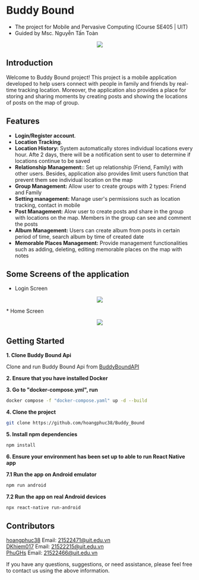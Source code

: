 # Buddy Bound
* The project for Mobile and Pervasive Computing (Course SE405 | UIT)
* Guided by Msc. Nguyễn Tấn Toàn
<p align="center">
<img src="https://res.cloudinary.com/dzvruudmw/image/upload/v1735231702/MapLocation_mpvhnd.jpg" />
</p>
 
## Introduction
Welcome to Buddy Bound project! This project is a mobile application developed to help users connect with people in family and friends by real-time tracking location. Moreover, the application also provides a place for storing and sharing moments by creating posts and showing the locations of posts on the map of group.   
## Features
* **Login/Register account**.
* **Location Tracking**.
* **Location History:** System automatically stores individual locations every hour. Afte 2 days, there will be a notification sent to user to determine if locations continue to be saved
* **Relationship Management:**: Set up relationship (Friend, Family) with other users. Besides, application also provides limit users function that prevent them see individual location on the map
* **Group Management:** Allow user to create groups with 2 types: Friend and Family
* **Setting management:** Manage user's permissions such as location tracking, contact in mobile
* **Post Management:** Alow user to create posts and share in the group with locations on the map. Members in the group can see and comment the posts
* **Album Management:** Users can create album from posts in certain period of time, search album by time of created date
* **Memorable Places Management:** Provide management functionalities such as adding, deleting, editing memorable places on the map with notes
## Some Screens of the application
* Login Screen
<p align="center">
<img src="https://res.cloudinary.com/dzvruudmw/image/upload/v1735233711/LoginScreen_rkvin1.png" />
</p>
* Home Screen
<p align="center">
<img src="https://res.cloudinary.com/dzvruudmw/image/upload/v1735233698/HomeScreen_o3j1eq.jpg" />
</p>
 
## Getting Started
**1. Clone Buddy Bound Api**  

Clone and run Buddy Bound Api from [BuddyBoundAPI](https://github.com/hoangphuc38/PlantStoreAPI.git)  

**2. Ensure that you have installed Docker**

**3. Go to "docker-compose.yml", run** 
```bash
docker compose -f "docker-compose.yaml" up -d --build
```
**4. Clone the project**
```bash
git clone https://github.com/hoangphuc38/Buddy_Bound
```
**5. Install npm dependencies**
```bash
npm install
```
**6. Ensure your environment has been set up to able to run React Native app**

**7.1 Run the app on Android emulator**
```bash
npm run android
```

**7.2 Run the app on real Android devices**
```bash
npx react-native run-android
```
## Contributors
[hoangphuc38](https://github.com/hoangphuc38) Email: 21522471@uit.edu.vn  
[DKhiem017](https://github.com/DKhiem017) Email: 21522215@uit.edu.vn  
[PhuGHs](https://github.com/PhuGHs) Email: 21522466@uit.edu.vn

If you have any questions, suggestions, or need assistance, please feel free to contact us using the above information.
